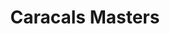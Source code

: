 ---
layout: ../../layouts/TeamLayout.astro
title: Caracals Masters
nextTeam:
    handle: open
    title: Caracals Open
---